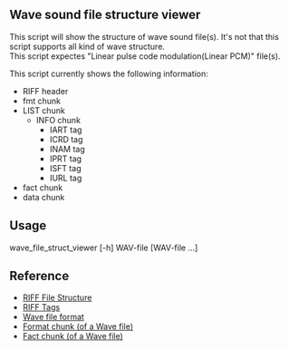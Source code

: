 ## Wave sound file structure viewer

This script will show the structure of wave sound file(s). It's not that this script supports all kind of wave structure.  
This script expectes "Linear pulse code modulation(Linear PCM)" file(s).

This script currently shows the following information:

- RIFF header
- fmt chunk
- LIST chunk
	- INFO chunk
		- IART tag
		- ICRD tag
		- INAM tag
		- IPRT tag
		- ISFT tag
		- IURL tag
- fact chunk
- data chunk

## Usage

wave_file_struct_viewer [-h] WAV-file [WAV-file ...]


## Reference

- [RIFF File Structure](https://johnloomis.org/cpe102/asgn/asgn1/riff.html)  
- [RIFF Tags](https://exiftool.org/TagNames/RIFF.html)  
- [Wave file format](https://www.recordingblogs.com/wiki/wave-file-format)  
- [Format chunk (of a Wave file)](https://www.recordingblogs.com/wiki/format-chunk-of-a-wave-file)  
- [Fact chunk (of a Wave file)](https://www.recordingblogs.com/wiki/fact-chunk-of-a-wave-file)

